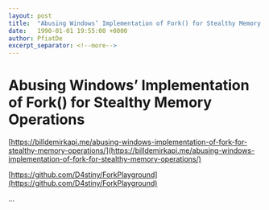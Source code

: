 ```yaml
---
layout: post
title:  "Abusing Windows’ Implementation of Fork() for Stealthy Memory Operations"
date:   1990-01-01 19:55:00 +0000
author: PfiatDe
excerpt_separator: <!--more-->
---
```


# Abusing Windows’ Implementation of Fork() for Stealthy Memory Operations

[https://billdemirkapi.me/abusing-windows-implementation-of-fork-for-stealthy-memory-operations/](https://billdemirkapi.me/abusing-windows-implementation-of-fork-for-stealthy-memory-operations/)

[https://github.com/D4stiny/ForkPlayground](https://github.com/D4stiny/ForkPlayground)

...
<!--more-->
